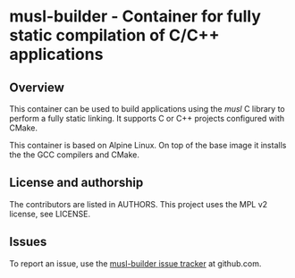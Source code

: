 # musl-builder - Container for fully static compilation of C/C++ applications

## Overview

This container can be used to build applications using the *musl* C library to perform a fully
static linking. It supports C or C++ projects configured with CMake.

This container is based on Alpine Linux. On top of the base image it installs the the GCC compilers and CMake.

## License and authorship

The contributors are listed in AUTHORS. This project uses the MPL v2 license, see LICENSE.

## Issues

To report an issue, use the [musl-builder issue tracker](https://github.com/radupopescu/musl-builder/issues) at github.com.

